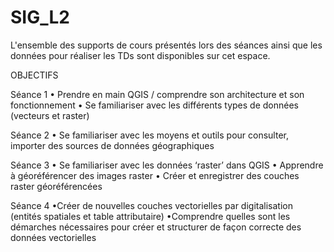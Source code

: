 # SIG_L2

L'ensemble des supports de cours présentés lors des séances ainsi que les données pour réaliser les TDs sont disponibles sur cet espace. 


OBJECTIFS

Séance 1 
• Prendre en main QGIS / comprendre son architecture et son fonctionnement
• Se familiariser avec les différents types de données (vecteurs et raster)

Séance 2
• Se familiariser avec les moyens et outils pour consulter, importer des sources de données géographiques

Séance 3
• Se familiariser avec les données ‘raster’ dans QGIS
• Apprendre à géoréférencer des images raster
• Créer et enregistrer des couches raster géoréférencées

Séance 4
•Créer de nouvelles couches vectorielles par digitalisation (entités spatiales et table attributaire)
•Comprendre quelles sont les démarches nécessaires pour créer et structurer de façon correcte des données vectorielles

